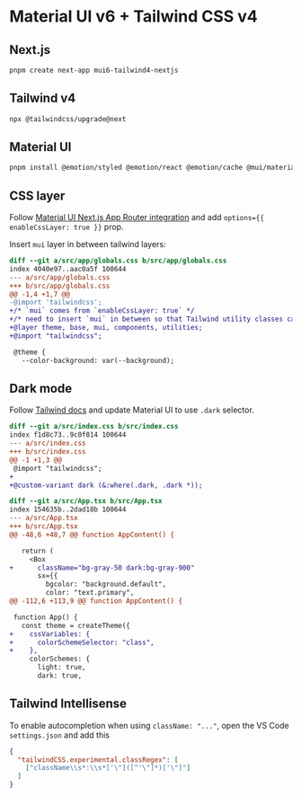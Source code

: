 # Material UI v6 + Tailwind CSS v4

## Next.js

```bash
pnpm create next-app mui6-tailwind4-nextjs
```

## Tailwind v4

```bash
npx @tailwindcss/upgrade@next
```

## Material UI

```bash
pnpm install @emotion/styled @emotion/react @emotion/cache @mui/material @mui/material-nextjs @mui/icons-material
```

## CSS layer

Follow [Material UI Next.js App Router integration](https://mui.com/material-ui/integrations/nextjs/) and add `options={{ enableCssLayer: true }}` prop.

Insert `mui` layer in between tailwind layers:

```diff
diff --git a/src/app/globals.css b/src/app/globals.css
index 4040e97..aac0a5f 100644
--- a/src/app/globals.css
+++ b/src/app/globals.css
@@ -1,4 +1,7 @@
-@import 'tailwindcss';
+/* `mui` comes from `enableCssLayer: true` */
+/* need to insert `mui` in between so that Tailwind utility classes can override Material UI components */
+@layer theme, base, mui, components, utilities;
+@import "tailwindcss";

 @theme {
   --color-background: var(--background);

```

## Dark mode

Follow [Tailwind docs](https://tailwindcss.com/docs/dark-mode#toggling-dark-mode-manually) and update Material UI to use `.dark` selector.

```diff
diff --git a/src/index.css b/src/index.css
index f1d8c73..9c0f814 100644
--- a/src/index.css
+++ b/src/index.css
@@ -1 +1,3 @@
 @import "tailwindcss";
+
+@custom-variant dark (&:where(.dark, .dark *));

```

```diff
diff --git a/src/App.tsx b/src/App.tsx
index 154635b..2dad18b 100644
--- a/src/App.tsx
+++ b/src/App.tsx
@@ -48,6 +48,7 @@ function AppContent() {

   return (
     <Box
+      className="bg-gray-50 dark:bg-gray-900"
       sx={{
         bgcolor: "background.default",
         color: "text.primary",
@@ -112,6 +113,9 @@ function AppContent() {

 function App() {
   const theme = createTheme({
+    cssVariables: {
+      colorSchemeSelector: "class",
+    },
     colorSchemes: {
       light: true,
       dark: true,
```

## Tailwind Intellisense

To enable autocompletion when using `className: "..."`, open the VS Code `settings.json` and add this

```json
{
  "tailwindCSS.experimental.classRegex": [
    ["className\\s*:\\s*['\"]([^'\"]*)['\"]"]
  ]
}
```
